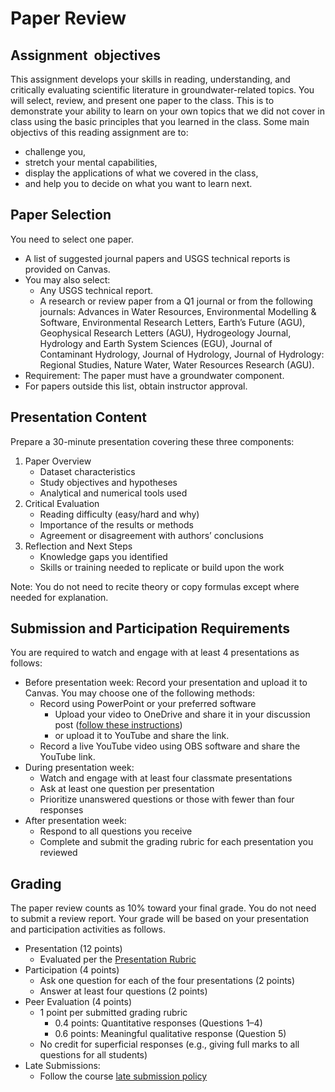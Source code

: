 # Paper Review

## Assignment  objectives

This assignment develops your skills in reading, understanding, and critically evaluating scientific literature in groundwater-related topics. You will select, review, and present one paper to the class. This is to demonstrate your ability to  learn on your own topics that we did not cover in class using the basic principles that you learned in the class. Some main objectivs of this reading assignment are to: 
- challenge you,
- stretch your mental capabilities,
- display the applications of what we covered in the class,
- and help you to decide on what you want to learn next.

## Paper Selection

You need to select one paper. 
- A list of suggested journal papers and USGS technical reports is provided on Canvas.
- You may also select:
  - Any USGS technical report.
  - A research or review paper from a Q1 journal or from the following journals: Advances in Water Resources, Environmental Modelling & Software, Environmental Research Letters, Earth’s Future (AGU), Geophysical Research Letters (AGU), Hydrogeology Journal, Hydrology and Earth System Sciences (EGU), Journal of Contaminant Hydrology, Journal of Hydrology, Journal of Hydrology: Regional Studies, Nature Water, Water Resources Research (AGU).
- Requirement: The paper must have a groundwater component.
- For papers outside this list, obtain instructor approval.

## Presentation Content
Prepare a 30-minute presentation covering these three components:
1. Paper Overview
    - Dataset characteristics
    - Study objectives and hypotheses
    - Analytical and numerical tools used
2. Critical Evaluation
    - Reading difficulty (easy/hard and why)
    - Importance of the results or methods
    - Agreement or disagreement with authors’ conclusions
3. Reflection and Next Steps
    - Knowledge gaps you identified
    - Skills or training needed to replicate or build upon the work

Note: You do not need to recite theory or copy formulas except where needed for explanation.

## Submission and Participation Requirements
You are required to watch and engage with at least 4 presentations as follows:
- Before presentation week: Record your presentation and upload it to Canvas. You may choose one of the following methods:
  - Record using PowerPoint or your preferred software
    - Upload your video to OneDrive and share it in your discussion post ([follow these instructions](https://github.com/aselshall/gwh/blob/main/hw/How%20to%20Upload%20a%20Video%20to%20OneDrive.docx))
    - or upload it to YouTube and share the link.
  - Record a live YouTube video using OBS software and share the YouTube link.
- During presentation week:
  - Watch and engage with at least four classmate presentations
  - Ask at least one question per presentation
  - Prioritize unanswered questions or those with fewer than four responses
- After presentation week:
  - Respond to all questions you receive
  - Complete and submit the grading rubric for each presentation you reviewed

## Grading 

The paper review counts as 10% toward your final grade. You do not need to submit a review report. Your grade will be based on your presentation and participation activities as follows. 
- Presentation (12 points)
  - Evaluated per the [Presentation Rubric](https://github.com/aselshall/gwh/blob/main/hw/Presentation%20Rubric.docx)
- Participation (4 points)
  - Ask one question for each of the four presentations (2 points)
  - Answer at least four questions (2 points)
- Peer Evaluation (4 points)
  - 1 point per submitted grading rubric
    - 0.4 points: Quantitative responses (Questions 1–4)
    - 0.6 points: Meaningful qualitative response (Question 5)
  - No credit for superficial responses (e.g., giving full marks to all questions for all students)
- Late Submissions:
  - Follow the course [late submission policy](https://aselshall.github.io/gwh/#late-homework-policy)
